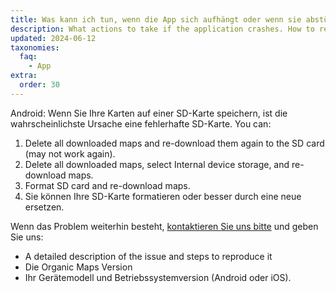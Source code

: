 ```yaml
---
title: Was kann ich tun, wenn die App sich aufhängt oder wenn sie abstürzt?
description: What actions to take if the application crashes. How to report critical bugs to developers
updated: 2024-06-12
taxonomies:
  faq:
    - App
extra:
  order: 30
---
```


Android: Wenn Sie Ihre Karten auf einer SD-Karte speichern, ist die wahrscheinlichste Ursache eine fehlerhafte SD-Karte. You can:

1. Delete all downloaded maps and re-download them again to the SD card (may not work again).
2. Delete all downloaded maps, select Internal device storage, and re-download maps.
3. Format SD card and re-download maps.
4. Sie können Ihre SD-Karte formatieren oder besser durch eine neue ersetzen.

Wenn das Problem weiterhin besteht, [kontaktieren Sie uns bitte](mailto:support@organicmaps.app) und geben Sie uns:

- A detailed description of the issue and steps to reproduce it
- Die Organic Maps Version
- Ihr Gerätemodell und Betriebssystemversion (Android oder iOS).
